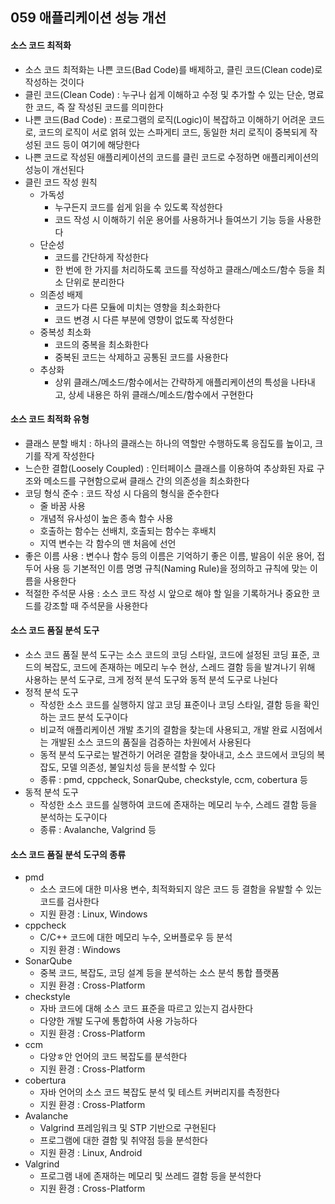 ## 059 애플리케이션 성능 개선

#### 소스 코드 최적화

- 소스 코드 최적화는 나쁜 코드(Bad Code)를 배제하고, 클린 코드(Clean code)로 작성하는 것이다
- 클린 코드(Clean Code) : 누구나 쉽게 이해하고 수정 및 추가할 수 있는 단순, 명료한 코드, 즉 잘 작성된 코드를 의미한다
- 나쁜 코드(Bad Code) : 프로그램의 로직(Logic)이 복잡하고 이해하기 어려운 코드로, 코드의 로직이 서로 얽혀 있는 스파게티 코드, 동일한 처리 로직이 중복되게 작성된 코드 등이 여기에 해당한다
- 나쁜 코드로 작성된 애플리케이션의 코드를 클린 코드로 수정하면 애플리케이션의 성능이 개선된다
- 클린 코드 작성 원칙
  - 가독성
    - 누구든지 코드를 쉽게 읽을 수 있도록 작성한다
    - 코드 작성 시 이해하기 쉬운 용어를 사용하거나 들여쓰기 기능 등을 사용한다
  - 단순성
    - 코드를 간단하게 작성한다
    - 한 번에 한 가지를 처리하도록 코드를 작성하고 클래스/메소드/함수 등을 최소 단위로 분리한다
  - 의존성 배제
    - 코드가 다른 모듈에 미치는 영향을 최소화한다
    - 코드 변경 시 다른 부분에 영향이 없도록 작성한다
  - 중복성 최소화
    - 코드의 중복을 최소화한다
    - 중복된 코드는 삭제하고 공통된 코드를 사용한다
  - 추상화
    - 상위 클래스/메소드/함수에서는 간략하게 애플리케이션의 특성을 나타내고, 상세 내용은 하위 클래스/메소드/함수에서 구현한다



#### 소스 코드 최적화 유형

- 클래스 분할 배치 : 하나의 클래스는 하나의 역할만 수행하도록 응집도를 높이고, 크기를 작게 작성한다
- 느슨한 결합(Loosely Coupled) : 인터페이스 클래스를 이용하여 추상화된 자료 구조와 메소드를 구현함으로써 클래스 간의 의존성을 최소화한다
- 코딩 형식 준수 : 코드 작성 시 다음의 형식을 준수한다
  - 줄 바꿈 사용
  - 개념적 유사성이 높은 종속 함수 사용
  - 호출하는 함수는 선배치, 호출되는 함수는 후배치
  - 지역 변수는 각 함수의 맨 처음에 선언
- 좋은 이름 사용 : 변수나 함수 등의 이름은 기억하기 좋은 이름, 발음이 쉬운 용어, 접두어 사용 등 기본적인 이름 명명 규칙(Naming Rule)을 정의하고 규칙에 맞는 이름을 사용한다
- 적절한 주석문 사용 : 소스 코드 작성 시 앞으로 해야 할 일을 기록하거나 중요한 코드를 강조할 때 주석문을 사용한다



#### 소스 코드 품질 분석 도구

- 소스 코드 품질 분석 도구는 소스 코드의 코딩 스타일, 코드에 설정된 코딩 표준, 코드의 복잡도, 코드에 존재하는 메모리 누수 현상, 스레드 결함 등을 발겨나기 위해 사용하는 분석 도구로, 크게 정적 분석 도구와 동적 분석 도구로 나뉜다
- 정적 분석 도구
  - 작성한 소스 코드를 실행하지 않고 코딩 표준이나 코딩 스타일, 결함 등을 확인하는 코드 분석 도구이다
  - 비교적 애플리케이션 개발 초기의 결함을 찾는데 사용되고, 개발 완료 시점에서는 개발된 소스 코드의 품질을 검증하는 차원에서 사용된다
  - 동적 분석 도구로는 발견하기 어려운 결함을 찾아내고, 소스 코드에서 코딩의 복잡도, 모델 의존성, 불일치성 등을 분석할 수 있다
  - 종류 : pmd, cppcheck, SonarQube, checkstyle, ccm, cobertura 등
- 동적 분석 도구
  - 작성한 소스 코드를 실행하여 코드에 존재하는 메모리 누수, 스레드 결함 등을 분석하는 도구이다
  - 종류 : Avalanche, Valgrind 등



#### 소스 코드 품질 분석 도구의 종류

- pmd
  - 소스 코드에 대한 미사용 변수, 최적화되지 않은 코드 등 결함을 유발할 수 있는 코드를 검사한다
  - 지원 환경 : Linux, Windows
- cppcheck
  - C/C++ 코드에 대한 메모리 누수, 오버플로우 등 분석
  - 지원 환경 : Windows
- SonarQube
  - 중복 코드, 복잡도, 코딩 설계 등을 분석하는 소스 분석 통합 플랫폼
  - 지원 환경 : Cross-Platform
- checkstyle
  - 자바 코드에 대해 소스 코드 표준을 따르고 있는지 검사한다
  - 다양한 개발 도구에 통합하여 사용 가능하다
  - 지원 환경 : Cross-Platform
- ccm
  - 다양ㅎ안 언어의 코드 복잡도를 분석한다
  - 지원 환경 : Cross-Platform
- cobertura
  - 자바 언어의 소스 코드 복잡도 분석 및 테스트 커버리지를 측정한다
  - 지원 환경 : Cross-Platform
- Avalanche
  - Valgrind 프레임워크 및 STP 기반으로 구현된다
  - 프로그램에 대한 결함 및 취약점 등을 분석한다
  - 지원 환경 : Linux, Android
- Valgrind
  - 프로그램 내에 존재하는 메모리 및 쓰레드 결함 등을 분석한다
  - 지원 환경 : Cross-Platform

